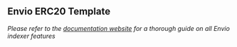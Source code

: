 ## Envio ERC20 Template

_Please refer to the [documentation website](https://docs.envio.dev) for a thorough guide on all Envio indexer features_
